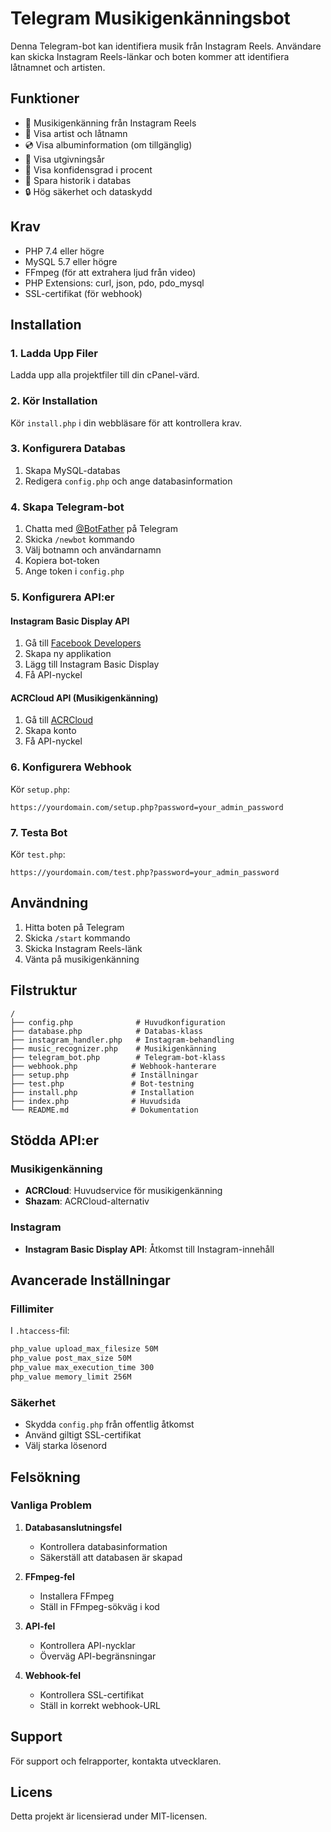 # Telegram Musikigenkänningsbot

Denna Telegram-bot kan identifiera musik från Instagram Reels. Användare kan skicka Instagram Reels-länkar och boten kommer att identifiera låtnamnet och artisten.

## Funktioner

- 🎵 Musikigenkänning från Instagram Reels
- 🎤 Visa artist och låtnamn
- 💿 Visa albuminformation (om tillgänglig)
- 📅 Visa utgivningsår
- 🎯 Visa konfidensgrad i procent
- 💾 Spara historik i databas
- 🔒 Hög säkerhet och dataskydd

## Krav

- PHP 7.4 eller högre
- MySQL 5.7 eller högre
- FFmpeg (för att extrahera ljud från video)
- PHP Extensions: curl, json, pdo, pdo_mysql
- SSL-certifikat (för webhook)

## Installation

### 1. Ladda Upp Filer

Ladda upp alla projektfiler till din cPanel-värd.

### 2. Kör Installation

Kör `install.php` i din webbläsare för att kontrollera krav.

### 3. Konfigurera Databas

1. Skapa MySQL-databas
2. Redigera `config.php` och ange databasinformation

### 4. Skapa Telegram-bot

1. Chatta med [@BotFather](https://t.me/botfather) på Telegram
2. Skicka `/newbot` kommando
3. Välj botnamn och användarnamn
4. Kopiera bot-token
5. Ange token i `config.php`

### 5. Konfigurera API:er

#### Instagram Basic Display API
1. Gå till [Facebook Developers](https://developers.facebook.com/)
2. Skapa ny applikation
3. Lägg till Instagram Basic Display
4. Få API-nyckel

#### ACRCloud API (Musikigenkänning)
1. Gå till [ACRCloud](https://www.acrcloud.com/)
2. Skapa konto
3. Få API-nyckel

### 6. Konfigurera Webhook

Kör `setup.php`:

```
https://yourdomain.com/setup.php?password=your_admin_password
```

### 7. Testa Bot

Kör `test.php`:

```
https://yourdomain.com/test.php?password=your_admin_password
```

## Användning

1. Hitta boten på Telegram
2. Skicka `/start` kommando
3. Skicka Instagram Reels-länk
4. Vänta på musikigenkänning

## Filstruktur

```
/
├── config.php              # Huvudkonfiguration
├── database.php            # Databas-klass
├── instagram_handler.php   # Instagram-behandling
├── music_recognizer.php    # Musikigenkänning
├── telegram_bot.php        # Telegram-bot-klass
├── webhook.php            # Webhook-hanterare
├── setup.php              # Inställningar
├── test.php               # Bot-testning
├── install.php            # Installation
├── index.php              # Huvudsida
└── README.md              # Dokumentation
```

## Stödda API:er

### Musikigenkänning
- **ACRCloud**: Huvudservice för musikigenkänning
- **Shazam**: ACRCloud-alternativ

### Instagram
- **Instagram Basic Display API**: Åtkomst till Instagram-innehåll

## Avancerade Inställningar

### Fillimiter
I `.htaccess`-fil:
```apache
php_value upload_max_filesize 50M
php_value post_max_size 50M
php_value max_execution_time 300
php_value memory_limit 256M
```

### Säkerhet
- Skydda `config.php` från offentlig åtkomst
- Använd giltigt SSL-certifikat
- Välj starka lösenord

## Felsökning

### Vanliga Problem

1. **Databasanslutningsfel**
   - Kontrollera databasinformation
   - Säkerställ att databasen är skapad

2. **FFmpeg-fel**
   - Installera FFmpeg
   - Ställ in FFmpeg-sökväg i kod

3. **API-fel**
   - Kontrollera API-nycklar
   - Överväg API-begränsningar

4. **Webhook-fel**
   - Kontrollera SSL-certifikat
   - Ställ in korrekt webhook-URL

## Support

För support och felrapporter, kontakta utvecklaren.

## Licens

Detta projekt är licensierad under MIT-licensen.